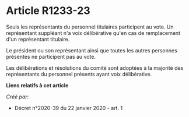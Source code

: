 # Article R1233-23

Seuls les représentants du personnel titulaires participent au vote. Un représentant suppléant n'a voix délibérative qu'en
cas de remplacement d'un représentant titulaire.

Le président ou son représentant ainsi que toutes les autres personnes présentes ne participent pas au vote.

Les délibérations et résolutions du comité sont adoptées à la majorité des représentants du personnel présents ayant voix
délibérative.

**Liens relatifs à cet article**

_Créé par_:

  - Décret n°2020-39 du 22 janvier 2020 - art. 1
